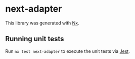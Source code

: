 # next-adapter

This library was generated with [Nx](https://nx.dev).

## Running unit tests

Run `nx test next-adapter` to execute the unit tests via [Jest](https://jestjs.io).
